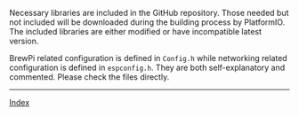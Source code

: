 Necessary libraries are included in the GitHub repository. Those needed but not included will be downloaded during the building process by PlatformIO. The included libraries are either modified or have incompatible latest version.

BrewPi related configuration is defined in `Config.h` while networking related configuration is defined in `espconfig.h`. They are both self-explanatory and commented. Please check the files directly.

***
[Index](index.md)